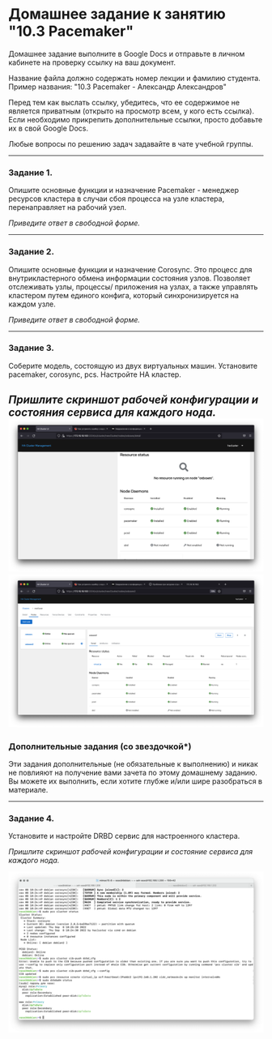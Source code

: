 # Домашнее задание к занятию "10.3 Pacemaker"

Домашнее задание выполните в Google Docs и отправьте в личном кабинете на проверку ссылку на ваш документ.

Название файла должно содержать номер лекции и фамилию студента. Пример названия: "10.3 Pacemaker - Александр Александров"

Перед тем как выслать ссылку, убедитесь, что ее содержимое не является приватным (открыто на просмотр всем, у кого есть ссылка). Если необходимо прикрепить дополнительные ссылки, просто добавьте их в свой Google Docs.

Любые вопросы по решению задач задавайте в чате учебной группы.

---

### Задание 1.

Опишите основные функции и назначение Pacemaker  - менеджер ресурсов кластера в случаи сбоя процесса на узле кластера, перенаправляет на рабочий  узел. 

*Приведите ответ в свободной форме.*

---

### Задание 2.

Опишите основные функции и назначение Corosync. Это процесс для внутрикластерного обмена информации состояния узлов. Позволяет отслеживать узлы, процессы/ приложения на узлах, а также управлять кластером путем единого  конфига, который синхронизируется на каждом узле. 

*Приведите ответ в свободной форме.*

---

### Задание 3.

Соберите модель, состоящую из двух виртуальных машин. Установите pacemaker, corosync, pcs.  Настройте HA кластер.

*Пришлите скриншот рабочей конфигурации и состояния сервиса для каждого нода.*
![alt text](https://github.com/vasev85/pacemaker/blob/main/Ex3.png?raw=true) 
![alt text](https://github.com/vasev85/pacemaker/blob/main/ex3-1.png?raw=true) 
---

### Дополнительные задания (со звездочкой*)
Эти задания дополнительные (не обязательные к выполнению) и никак не повлияют на получение вами зачета по этому домашнему заданию. Вы можете их выполнить, если хотите глубже и/или шире разобраться в материале.
 
---

### Задание 4.

Установите и настройте DRBD сервис для настроенного кластера.

*Пришлите скриншот рабочей конфигурации и состояние сервиса для каждого нода.*

![alt text](https://github.com/vasev85/pacemaker/blob/main/ex4.png?raw=true) 
